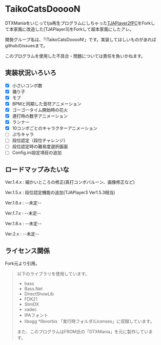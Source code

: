 # TaikoCatsDooooN
DTXManiaをいじってtja再生プログラムにしちゃった[TJAPlayer2fPC](https://github.com/kairera0467/TJAP2fPC)をForkして本家風に改造した[TJAPlayer3]をForkして超本家風にしたアレ。

開発グループ名は、「!TaikoCatsDooooN!」です。実装してほしいものがあればgithubのissuesまで。

このプログラムを使用した不具合・問題については責任を負いかねます。

## 実装状況いろいろ
- [x] 小さいコンボ数
- [x] 踊り子
- [x] モブ
- [x] BPMと同期した音符アニメーション
- [x] ゴーゴータイム開始時の花火
- [x] 連打時の数字アニメーション
- [x] ランナー
- [x] 10コンボごとのキャラクターアニメーション
- [ ] ぷちキャラ
- [ ] 段位認定（段位チャレンジ）
- [ ] 段位認定時の難易度選択画面
- [ ] Config.ini設定項目の追加

## ロードマップみたいな

Ver.1.4.x : 細かいところの修正(真打コンボバルーン、画像修正など)

Ver.1.5.x : 段位認定機能の追加(TJAPlayer3 Ver1.5.3相当)

Ver.1.6.x : --未定--

Ver.1.7.x : --未定--

Ver.1.8.x : --未定--

Ver.2.x : --未定--

## ライセンス関係
Fork元より引用。

> 以下のライブラリを使用しています。
> * bass
> * Bass.Net
> * DirectShowLib
> * FDK21
> * SlimDX
> * xadec
> * IPAフォント
> * libogg
> *libvorbis
> 「実行時フォルダ/Licenses」に収録しています。
> 
> また、このプログラムはFROM氏の「DTXMania」を元に製作しています。
